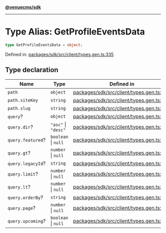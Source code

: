 [**@venuecms/sdk**](../Index.md)

***

# Type Alias: GetProfileEventsData

```ts
type GetProfileEventsData = object;
```

Defined in: [packages/sdk/src/client/types.gen.ts:335](https://github.com/venuecms/sdk/blob/856f3c21fe737a18a698a4045f39e91f8662f370/packages/sdk/src/client/types.gen.ts#L335)

## Type declaration

| Name | Type | Defined in |
| ------ | ------ | ------ |
| <a id="path"></a> `path` | `object` | [packages/sdk/src/client/types.gen.ts:336](https://github.com/venuecms/sdk/blob/856f3c21fe737a18a698a4045f39e91f8662f370/packages/sdk/src/client/types.gen.ts#L336) |
| `path.siteKey` | `string` | [packages/sdk/src/client/types.gen.ts:337](https://github.com/venuecms/sdk/blob/856f3c21fe737a18a698a4045f39e91f8662f370/packages/sdk/src/client/types.gen.ts#L337) |
| `path.slug` | `string` | [packages/sdk/src/client/types.gen.ts:338](https://github.com/venuecms/sdk/blob/856f3c21fe737a18a698a4045f39e91f8662f370/packages/sdk/src/client/types.gen.ts#L338) |
| <a id="query"></a> `query`? | `object` | [packages/sdk/src/client/types.gen.ts:340](https://github.com/venuecms/sdk/blob/856f3c21fe737a18a698a4045f39e91f8662f370/packages/sdk/src/client/types.gen.ts#L340) |
| `query.dir`? | `"asc"` \| `"desc"` | [packages/sdk/src/client/types.gen.ts:341](https://github.com/venuecms/sdk/blob/856f3c21fe737a18a698a4045f39e91f8662f370/packages/sdk/src/client/types.gen.ts#L341) |
| `query.featured`? | `boolean` \| `null` | [packages/sdk/src/client/types.gen.ts:342](https://github.com/venuecms/sdk/blob/856f3c21fe737a18a698a4045f39e91f8662f370/packages/sdk/src/client/types.gen.ts#L342) |
| `query.gt`? | `number` \| `null` | [packages/sdk/src/client/types.gen.ts:343](https://github.com/venuecms/sdk/blob/856f3c21fe737a18a698a4045f39e91f8662f370/packages/sdk/src/client/types.gen.ts#L343) |
| `query.legacyId`? | `string` | [packages/sdk/src/client/types.gen.ts:344](https://github.com/venuecms/sdk/blob/856f3c21fe737a18a698a4045f39e91f8662f370/packages/sdk/src/client/types.gen.ts#L344) |
| `query.limit`? | `number` \| `null` | [packages/sdk/src/client/types.gen.ts:345](https://github.com/venuecms/sdk/blob/856f3c21fe737a18a698a4045f39e91f8662f370/packages/sdk/src/client/types.gen.ts#L345) |
| `query.lt`? | `number` \| `null` | [packages/sdk/src/client/types.gen.ts:346](https://github.com/venuecms/sdk/blob/856f3c21fe737a18a698a4045f39e91f8662f370/packages/sdk/src/client/types.gen.ts#L346) |
| `query.orderBy`? | `string` | [packages/sdk/src/client/types.gen.ts:347](https://github.com/venuecms/sdk/blob/856f3c21fe737a18a698a4045f39e91f8662f370/packages/sdk/src/client/types.gen.ts#L347) |
| `query.page`? | `number` \| `null` | [packages/sdk/src/client/types.gen.ts:348](https://github.com/venuecms/sdk/blob/856f3c21fe737a18a698a4045f39e91f8662f370/packages/sdk/src/client/types.gen.ts#L348) |
| `query.upcoming`? | `boolean` \| `null` | [packages/sdk/src/client/types.gen.ts:349](https://github.com/venuecms/sdk/blob/856f3c21fe737a18a698a4045f39e91f8662f370/packages/sdk/src/client/types.gen.ts#L349) |
